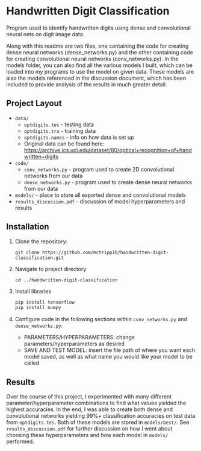 # Handwritten Digit Classification

Program used to identify handwritten digits using dense and convolutional neural nets on digit image data.

Along with this readme are two files, one containing the code for creating dense neural networks 
(dense_networks.py) and the other containing code for creating convolutional neural networks (conv_networks.py). 
In the models folder, you can also find all the various models I built, which can be loaded into my programs to 
use the model on given data. These models are also the models referenced in the discussion document, which has 
been included to provide analysis of the results in much greater detail.

## Project Layout

- `data/`
	- `optdigits.tes` - testing data
	- `optdigits.tra` - training data
	- `optdigits.names` - info on how data is set up
	-  Original data can be found here: https://archive.ics.uci.edu/dataset/80/optical+recognition+of+handwritten+digits
 - `code/`
	- `conv_networks.py` - program used to create 2D convolutional networks from our data
	- `dense_networks.py` - program used to create dense neural networks from our data
 - `models/` - place to store all exported dense and convolutional models
 - `results_discussion.pdf` - discussion of model hyperparameters and results

## Installation

1. Clone the repository:
   ```
   git clone https://github.com/mctripp10/handwritten-digit-classification.git
   ```
   
2. Navigate to project directory
   ```
   cd ../handwritten-digit-classification
   ```
   
3. Install libraries
   ```bash
   pip install tensorflow
   pip install numpy
   ```

4. Configure code in the following sections within `conv_networks.py` and `dense_networks.py`:
   - PARAMETERS/HYPERPARAMETERS: change parameters/hyperparameters as desired
   - SAVE AND TEST MODEL: insert the file path of where you want each model saved, as 
well as what name you would like your model to be called

## Results
Over the course of this project, I experimented with many different parameter/hyperparameter combinations 
to find what values yielded the highest accuracies. In the end, I was able to create both dense and convolutional
networks yielding 99%+ classification accuracies on test data from `optdigits.tes`. Both of these models are stored
in `models/best/`. See `results_discussion.pdf` for further discussion on how I went about choosing these 
hyperparameters and how each model in `models/` performed. 
